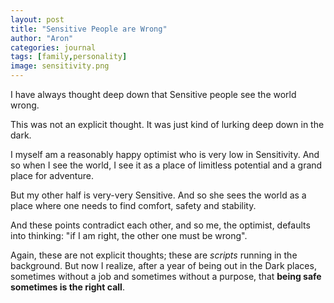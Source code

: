 ```yaml
---
layout: post
title: "Sensitive People are Wrong"
author: "Aron"
categories: journal
tags: [family,personality]
image: sensitivity.png
---
```


I have always thought deep down that Sensitive people see the world wrong. 

This was not an explicit thought. It was just kind of lurking deep down in the dark. 

I myself am a reasonably happy optimist who is very low in Sensitivity. And so when I see the world, I see it as a place of limitless potential and a grand place for adventure. 

But my other half is very-very Sensitive. And so she sees the world as a place where one needs to find comfort, safety and stability. 

And these points contradict each other, and so me, the optimist, defaults into thinking: "if I am right, the other one must be wrong". 

Again, these are not explicit thoughts; these are *scripts* running in the background. But now I realize, after a year of being out in the Dark places, sometimes without a job and sometimes without a purpose, that **being safe sometimes is the right call**. 
